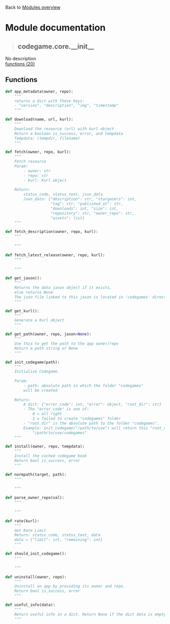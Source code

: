 Back to [Modules overview](https://github.com/pyrustic/codegame/blob/master/docs/modules/README.md)
  
# Module documentation
>## codegame.core.\_\_init\_\_
No description
<br>
[functions (20)](https://github.com/pyrustic/codegame/blob/master/docs/modules/content/codegame.core.__init__/functions.md)


## Functions
```python
def app_metadata(owner, repo):
    """
    returns a dict with these keys:
    - "version", "description", "img", "timestamp"
    """

```

```python
def download(name, url, kurl):
    """
    Download the resource (url) with kurl object
    Return a boolean is_success, error, and tempdata
    Tempdata: (tempdir, filename)
    """

```

```python
def fetch(owner, repo, kurl):
    """
    Fetch resource
    Param:
        - owner: str
        - repo: str
        - kurl: Kurl object
    
    Return:
        status_code, status_text, json_data
        Json_data: {"description": str, "stargazers": int,
                    "tag": str, "published_at": str,
                    "downloads": int, "size": int,
                    "repository": str, "owner_repo": str,
                    "assets": list}
    """

```

```python
def fetch_description(owner, repo, kurl):
    """
    
    """

```

```python
def fetch_latest_release(owner, repo, kurl):
    """
    
    """

```

```python
def get_jason():
    """
    Returns the data jason object if it exists,
    else returns None
    The json file linked to this jason is located in 'codegames' directory
    """

```

```python
def get_kurl():
    """
    Generate a Kurl object
    """

```

```python
def get_path(owner, repo, jason=None):
    """
    Use this to get the path to the app owner/repo
    Return a path string or None
    """

```

```python
def init_codegame(path):
    """
    Initialize Codegame.
    
    Param:
        - path: absolute path in which the folder "codegames"
        will be created
    
    Return:
        A dict: {"error_code": int, "error": object, "root_dir": str}
        - The "error_code" is one of:
            0 = all right
            1 = failed to create "codegames" folder
        - "root_dir" is the absolute path to the folder "codegames".
        Example: init_codegame("/path/to/use") will return this "root_dir":
            "/path/to/use/codegames"
    """

```

```python
def install(owner, repo, tempdata):
    """
    Install the cached codegame book
    Return bool is_success, error
    """

```

```python
def normpath(target, path):
    """
    
    """

```

```python
def parse_owner_repo(val):
    """
    
    """

```

```python
def rate(kurl):
    """
    Get Rate Limit
    Return: status_code, status_text, data
    data = {"limit": int, "remaining": int}
    """

```

```python
def should_init_codegame():
    """
    
    """

```

```python
def uninstall(owner, repo):
    """
    Uninstall an app by providing its owner and repo.
    Return bool is_success, error
    """

```

```python
def useful_info(data):
    """
    Return useful info in a dict. Return None if the dict data is empty 
    """

```

